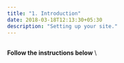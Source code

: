 ```yaml
---
title: "1. Introduction"
date: 2018-03-18T12:13:30+05:30
description: "Setting up your site."
---
```

  

\
**Follow the instructions below**
\


